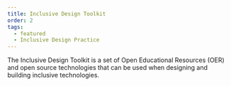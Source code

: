 ```yaml
---
title: Inclusive Design Toolkit
order: 2
tags:
  - featured
  - Inclusive Design Practice
---
```


The Inclusive Design Toolkit is a set of Open Educational Resources (OER) and open source technologies that can be used
when designing and building inclusive technologies.

